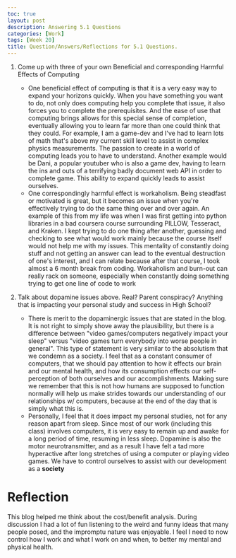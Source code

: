 ```yaml
---
toc: true
layout: post
description: Answering 5.1 Questions 
categories: [Work]
tags: [Week 20]
title: Question/Answers/Reflections for 5.1 Questions.
---
```


1. Come up with three of your own Beneficial and corresponding Harmful Effects of Computing
    - One beneficial effect of computing is that it is a very easy way to expand your horizons quickly. When you have something you want to do, not only does computing help you complete that issue, it also forces you to complete the prerequisites. And the ease of use that computing brings allows for this special sense of completion, eventually allowing you to learn far more than one could think that they could. For example, I am a game-dev and I've had to learn lots of math that's above my current skill level to assist in complex physics measurements. The passion to create in a world of computing leads you to have to understand. Another example would be Dani, a popular youtuber who is also a game dev, having to learn the ins and outs of a terrifying badly document web API in order to complete game. This ability to expand quickly leads to assist ourselves.
    - One correspondingly harmful effect is workaholism. Being steadfast or motivated is great, but it becomes an issue when you're effectively trying to do the same thing over and over again. An example of this from my life was when I was first getting into python libraries in a bad coursera course surrounding PILLOW, Tesseract, and Kraken. I kept trying to do one thing after another, guessing and checking to see what would work mainly because the course itself would not help me with my issues. This mentality of constantly doing stuff and not getting an answer can lead to the eventual destruction of one's interest, and I can relate because after that course, I took almost a 6 month break from coding. Workaholism and burn-out can really rack on someone, especially when constantly doing something trying to get one line of code to work

2. Talk about dopamine issues above. Real? Parent conspiracy? Anything that is impacting your personal study and success in High School?
    - There is merit to the dopaminergic issues that are stated in the blog. It is not right to simply shove away the plausibility, but there is a difference between "video games/computers negatively impact your sleep" versus "video games turn everybody into worse people in general". This type of statement is very similar to the absolutism that we condemn as a society. I feel that as a constant consumer of computers, that we should pay attention to how it effects our brain and our mental health, and how its consumption effects our self-perception of both ourselves and our accomplishments. Making sure we remember that this is not how humans are supposed to function normally will help us make strides towards our understanding of our relationships w/ computers, because at the end of the day that is simply what this is. 
    - Personally, I feel that it does impact my personal studies, not for any reason apart from sleep. Since most of our work (including this class) involves computers, it is very easy to remain up and awake for a long period of time, resuming in less sleep. Dopamine is also the motor neurotransmitter, and as a result I have felt a tad more hyperactive after long stretches of using a computer or playing video games. We have to control ourselves to assist with our development as a **society**

# Reflection

This blog helped me think about the cost/benefit analysis. During discussion I had a lot of fun listening to the weird and funny ideas that many people posed, and the impromptu nature was enjoyable. I feel I need to now control how I work and what I work on and when, to better my mental and physical health.